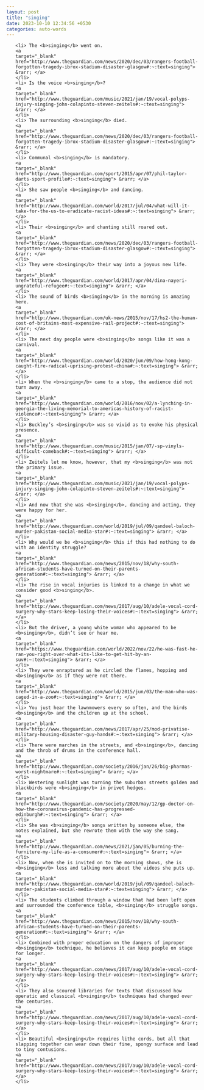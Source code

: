 ```yaml
---
layout: post
title: "singing"
date: 2023-10-10 12:34:56 +0530
categories: auto-words
---
```

<ol>

    <li> The <b>singing</b> went on.
    <a 
    target="_blank" 
    href="http://www.theguardian.com/news/2020/dec/03/rangers-football-forgotten-tragedy-ibrox-stadium-disaster-glasgow#:~:text=singing"> &rarr; </a>
    </li>
    <li> Is the voice <b>singing</b>?
    <a 
    target="_blank" 
    href="http://www.theguardian.com/music/2021/jan/19/vocal-polyps-injury-singing-john-colapinto-steven-zeitels#:~:text=singing"> &rarr; </a>
    </li>
    <li> The surrounding <b>singing</b> died.
    <a 
    target="_blank" 
    href="http://www.theguardian.com/news/2020/dec/03/rangers-football-forgotten-tragedy-ibrox-stadium-disaster-glasgow#:~:text=singing"> &rarr; </a>
    </li>
    <li> Communal <b>singing</b> is mandatory.
    <a 
    target="_blank" 
    href="http://www.theguardian.com/sport/2015/apr/07/phil-taylor-darts-sport-profile#:~:text=singing"> &rarr; </a>
    </li>
    <li> She saw people <b>singing</b> and dancing.
    <a 
    target="_blank" 
    href="http://www.theguardian.com/world/2017/jul/04/what-will-it-take-for-the-us-to-eradicate-racist-ideas#:~:text=singing"> &rarr; </a>
    </li>
    <li> Their <b>singing</b> and chanting still roared out.
    <a 
    target="_blank" 
    href="http://www.theguardian.com/news/2020/dec/03/rangers-football-forgotten-tragedy-ibrox-stadium-disaster-glasgow#:~:text=singing"> &rarr; </a>
    </li>
    <li> They were <b>singing</b> their way into a joyous new life.
    <a 
    target="_blank" 
    href="http://www.theguardian.com/world/2017/apr/04/dina-nayeri-ungrateful-refugee#:~:text=singing"> &rarr; </a>
    </li>
    <li> The sound of birds <b>singing</b> in the morning is amazing here.
    <a 
    target="_blank" 
    href="http://www.theguardian.com/uk-news/2015/nov/17/hs2-the-human-cost-of-britains-most-expensive-rail-project#:~:text=singing"> &rarr; </a>
    </li>
    <li> The next day people were <b>singing</b> songs like it was a carnival.
    <a 
    target="_blank" 
    href="http://www.theguardian.com/world/2020/jun/09/how-hong-kong-caught-fire-radical-uprising-protest-china#:~:text=singing"> &rarr; </a>
    </li>
    <li> When the <b>singing</b> came to a stop, the audience did not turn away.
    <a 
    target="_blank" 
    href="http://www.theguardian.com/world/2016/nov/02/a-lynching-in-georgia-the-living-memorial-to-americas-history-of-racist-violence#:~:text=singing"> &rarr; </a>
    </li>
    <li> Buckley’s <b>singing</b> was so vivid as to evoke his physical presence.
    <a 
    target="_blank" 
    href="http://www.theguardian.com/music/2015/jan/07/-sp-vinyls-difficult-comeback#:~:text=singing"> &rarr; </a>
    </li>
    <li> Zeitels let me know, however, that my <b>singing</b> was not the primary issue.
    <a 
    target="_blank" 
    href="http://www.theguardian.com/music/2021/jan/19/vocal-polyps-injury-singing-john-colapinto-steven-zeitels#:~:text=singing"> &rarr; </a>
    </li>
    <li> And now that she was <b>singing</b>, dancing and acting, they were happy for her.
    <a 
    target="_blank" 
    href="http://www.theguardian.com/world/2019/jul/09/qandeel-baloch-murder-pakistan-social-media-star#:~:text=singing"> &rarr; </a>
    </li>
    <li> Why would we be <b>singing</b> this if this had nothing to do with an identity struggle?
    <a 
    target="_blank" 
    href="http://www.theguardian.com/news/2015/nov/18/why-south-african-students-have-turned-on-their-parents-generation#:~:text=singing"> &rarr; </a>
    </li>
    <li> The rise in vocal injuries is linked to a change in what we consider good <b>singing</b>.
    <a 
    target="_blank" 
    href="http://www.theguardian.com/news/2017/aug/10/adele-vocal-cord-surgery-why-stars-keep-losing-their-voices#:~:text=singing"> &rarr; </a>
    </li>
    <li> But the driver, a young white woman who appeared to be <b>singing</b>, didn’t see or hear me.
    <a 
    target="_blank" 
    href="https://www.theguardian.com/world/2022/nov/22/he-was-fast-he-ran-you-right-over-what-its-like-to-get-hit-by-an-suv#:~:text=singing"> &rarr; </a>
    </li>
    <li> They were enraptured as he circled the flames, hopping and <b>singing</b> as if they were not there.
    <a 
    target="_blank" 
    href="http://www.theguardian.com/world/2015/jun/03/the-man-who-was-caged-in-a-zoo#:~:text=singing"> &rarr; </a>
    </li>
    <li> You just hear the lawnmowers every so often, and the birds <b>singing</b> and the children up at the school.
    <a 
    target="_blank" 
    href="http://www.theguardian.com/news/2017/apr/25/mod-privatise-military-housing-disaster-guy-hands#:~:text=singing"> &rarr; </a>
    </li>
    <li> There were marches in the streets, and <b>singing</b>, dancing and the throb of drums in the conference hall.
    <a 
    target="_blank" 
    href="http://www.theguardian.com/society/2016/jan/26/big-pharmas-worst-nightmare#:~:text=singing"> &rarr; </a>
    </li>
    <li> Westering sunlight was turning the suburban streets golden and blackbirds were <b>singing</b> in privet hedges.
    <a 
    target="_blank" 
    href="http://www.theguardian.com/society/2020/may/12/gp-doctor-on-how-the-coronavirus-pandemic-has-progressed-edinburgh#:~:text=singing"> &rarr; </a>
    </li>
    <li> She was <b>singing</b> songs written by someone else, the notes explained, but she rewrote them with the way she sang.
    <a 
    target="_blank" 
    href="http://www.theguardian.com/news/2021/jan/05/burning-the-furniture-my-life-as-a-consumer#:~:text=singing"> &rarr; </a>
    </li>
    <li> Now, when she is invited on to the morning shows, she is <b>singing</b> less and talking more about the videos she puts up.
    <a 
    target="_blank" 
    href="http://www.theguardian.com/world/2019/jul/09/qandeel-baloch-murder-pakistan-social-media-star#:~:text=singing"> &rarr; </a>
    </li>
    <li> The students climbed through a window that had been left open and surrounded the conference table, <b>singing</b> struggle songs.
    <a 
    target="_blank" 
    href="http://www.theguardian.com/news/2015/nov/18/why-south-african-students-have-turned-on-their-parents-generation#:~:text=singing"> &rarr; </a>
    </li>
    <li> Combined with proper education on the dangers of improper <b>singing</b> technique, he believes it can keep people on stage for longer.
    <a 
    target="_blank" 
    href="http://www.theguardian.com/news/2017/aug/10/adele-vocal-cord-surgery-why-stars-keep-losing-their-voices#:~:text=singing"> &rarr; </a>
    </li>
    <li> They also scoured libraries for texts that discussed how operatic and classical <b>singing</b> techniques had changed over the centuries.
    <a 
    target="_blank" 
    href="http://www.theguardian.com/news/2017/aug/10/adele-vocal-cord-surgery-why-stars-keep-losing-their-voices#:~:text=singing"> &rarr; </a>
    </li>
    <li> Beautiful <b>singing</b> requires lithe cords, but all that slapping together can wear down their fine, spongy surface and lead to tiny contusions.
    <a 
    target="_blank" 
    href="http://www.theguardian.com/news/2017/aug/10/adele-vocal-cord-surgery-why-stars-keep-losing-their-voices#:~:text=singing"> &rarr; </a>
    </li>
